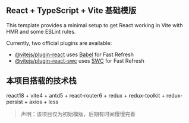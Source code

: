 ## React + TypeScript + Vite 基础模版

This template provides a minimal setup to get React working in Vite with HMR and some ESLint rules.

Currently, two official plugins are available:

- [@vitejs/plugin-react](https://github.com/vitejs/vite-plugin-react/blob/main/packages/plugin-react/README.md)
  uses [Babel](https://babeljs.io/) for Fast Refresh
- [@vitejs/plugin-react-swc](https://github.com/vitejs/vite-plugin-react-swc) uses [SWC](https://swc.rs/) for Fast
  Refresh

## 本项目搭载的技术栈

react18 + vite4 + antd5 + react-router6 + redux + redux-toolkit + redux-persist + axios + less

> 声明：该项目仅为初始模版，后期有时间慢慢完善

